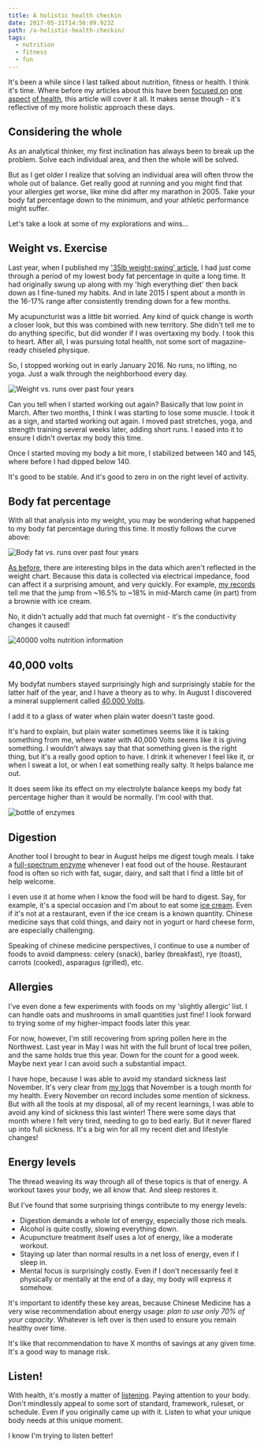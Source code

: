 ```yaml
---
title: A holistic health checkin
date: 2017-05-31T14:56:09.923Z
path: /a-holistic-health-checkin/
tags:
  - nutrition
  - fitness
  - fun
---
```


It's been a while since I last talked about nutrition, fitness or health. I think it's time. Where before my articles about this have been [focused on](/a-running-update/) [one aspect](/a-35lb-weight-swing-in-two-years/) [of health](/hippie-experiments/), this article will cover it all. It makes sense though - it's reflective of my more holistic approach these days.

<div class='fold'></div>

## Considering the whole

As an analytical thinker, my first inclination has always been to break up the problem. Solve each individual area, and then the whole will be solved.

But as I get older I realize that solving an individual area will often throw the whole out of balance. Get really good at running and you might find that your allergies get worse, like mine did after my marathon in 2005. Take your body fat percentage down to the minimum, and your athletic performance might suffer.

Let's take a look at some of my explorations and wins...

## Weight vs. Exercise

Last year, when I published my ['35lb weight-swing' article](/a-35lb-weight-swing-in-two-years/), I had just come through a period of my lowest body fat percentage in quite a long time. It had originally swung up along with my 'high everything diet' then back down as I fine-tuned my habits. And in late 2015 I spent about a month in the 16-17% range after consistently trending down for a few months.

My acupuncturist was a little bit worried. Any kind of quick change is worth a closer look, but this was combined with new territory. She didn't tell me to do anything specific, but did wonder if I was overtaxing my body. I took this to heart. After all, I was pursuing total health, not some sort of magazine-ready chiseled physique.

So, I stopped working out in early January 2016. No runs, no lifting, no yoga. Just a walk through the neighborhood every day.

![Weight vs. runs over past four years](../assets/2017/05_may/holistic_health/weight-vs-runs.png)

Can you tell when I started working out again? Basically that low point in March. After two months, I think I was starting to lose some muscle. I took it as a sign, and started working out again. I moved past stretches, yoga, and strength training several weeks later, adding short runs. I eased into it to ensure I didn't overtax my body this time.

Once I started moving my body a bit more, I stabilized between 140 and 145, where before I had dipped below 140.

It's good to be stable. And it's good to zero in on the right level of activity.

## Body fat percentage

With all that analysis into my weight, you may be wondering what happened to my body fat percentage during this time. It mostly follows the curve above:

![Body fat vs. runs over past four years](../assets/2017/05_may/holistic_health/body-fat-vs-runs.png)

[As before](/a-35lb-weight-swing-in-two-years/#the-high-everything-diet), there are interesting blips in the data which aren't reflected in the weight chart. Because this data is collected via electrical impedance, food can affect it a surprising amount, and very quickly. For example, [my records](/a-system-for-2015/) tell me that the jump from ~16.5% to ~18% in mid-March came (in part) from a brownie with ice cream.

No, it didn't actually add that much fat overnight - it's the conductivity changes it caused!

![40000 volts nutrition information](../assets/2017/05_may/holistic_health/40000-volts-nutrition.png)

## 40,000 volts

My bodyfat numbers stayed surprisingly high and surprisingly stable for the latter half of the year, and I have a theory as to why. In August I discovered a mineral supplement called [40,000 Volts](https://traceminerals.com/40000-volts/).

I add it to a glass of water when plain water doesn't taste good.

It's hard to explain, but plain water sometimes seems like it is taking something from me, where water with 40,000 Volts seems like it is giving something. I wouldn't always say that that something given is the right thing, but it's a really good option to have. I drink it whenever I feel like it, or when I sweat a lot, or when I eat something really salty. It helps balance me out.

It does seem like its effect on my electrolyte balance keeps my body fat percentage higher than it would be normally. I'm cool with that.

![bottle of enzymes](../assets/2017/05_may/holistic_health/enzymes.jpg)

## Digestion

Another tool I brought to bear in August helps me digest tough meals. I take a [full-spectrum enzyme](http://www.sourcenaturals.com/products/GP1111/) whenever I eat food out of the house. Restaurant food is often so rich with fat, sugar, dairy, and salt that I find a little bit of help welcome.

I even use it at home when I know the food will be hard to digest. Say, for example, it's a special occasion and I'm about to eat some [ice cream](http://threetwinsicecream.com/). Even if it's not at a restaurant, even if the ice cream is a known quantity. Chinese medicine says that cold things, and dairy not in yogurt or hard cheese form, are especially challenging.

Speaking of chinese medicine perspectives, I continue to use a number of foods to avoid dampness: celery (snack), barley (breakfast), rye (toast), carrots (cooked), asparagus (grilled), etc.

## Allergies

I've even done a few experiments with foods on my 'slightly allergic' list. I can handle oats and mushrooms in small quantities just fine! I look forward to trying some of my higher-impact foods later this year.

For now, however, I'm still recovering from spring pollen here in the Northwest. Last year in May I was hit with the full brunt of local tree pollen, and the same holds true this year. Down for the count for a good week. Maybe next year I can avoid such a substantial impact.

I have hope, because I was able to avoid my standard sickness last November. It's very clear from [my logs](/a-system-for-2015/) that November is a tough month for my health. Every November on record includes some mention of sickness. But with all the tools at my disposal, all of my recent learnings, I was able to avoid any kind of sickness this last winter! There were some days that month where I felt very tired, needing to go to bed early. But it never flared up into full sickness. It's a big win for all my recent diet and lifestyle changes!

## Energy levels

The thread weaving its way through all of these topics is that of energy. A workout taxes your body, we all know that. And sleep restores it.

But I've found that some surprising things contribute to my energy levels:

* Digestion demands a whole lot of energy, especially those rich meals.
* Alcohol is quite costly, slowing everything down.
* Acupuncture treatment itself uses a lot of energy, like a moderate workout.
* Staying up later than normal results in a net loss of energy, even if I sleep in.
* Mental focus is surprisingly costly. Even if I don't necessarily feel it physically or mentally at the end of a day, my body will express it somehow.

It's important to identify these key areas, because Chinese Medicine has a very wise recommendation about energy usage: _plan to use only 70% of your capacity_. Whatever is left over is then used to ensure you remain healthy over time.

It's like that recommendation to have X months of savings at any given time. It's a good way to manage risk.

## Listen!

With health, it's mostly a matter of [listening](/first-listen/). Paying attention to your body. Don't mindlessly appeal to some sort of standard, framework, ruleset, or schedule. Even if you originally came up with it. Listen to what your unique body needs at this unique moment.

I know I'm trying to listen better!
